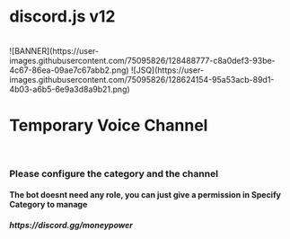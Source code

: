 <h1>discord.js v12</h1><br>
![BANNER](https://user-images.githubusercontent.com/75095826/128488777-c8a0def3-93be-4c67-86ea-09ae7c67abb2.png)
![JSQ](https://user-images.githubusercontent.com/75095826/128624154-95a53acb-89d1-4b03-a6b5-6e9a3d8a9b21.png)

<h1>Temporary Voice Channel</h1><br>
<h3>Please configure the category and the channel</h3>

<h4>The bot doesnt need any role, you can just give a permission in Specify Category to manage</h4>
<h5>https://discord.gg/moneypower</h5>
